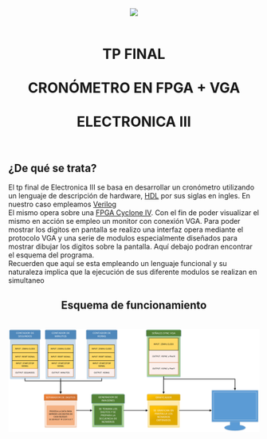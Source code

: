 <div align = "center">
  <img src = "https://www.itba.edu.ar/intranet/comunicacion/wp-content/uploads/sites/7/2016/12/ITBA_Logo-01.png">
  </br></br>
</div>
<h1>
    <div align="center">
      <b>TP FINAL</b>
    </div>
  </br>
   <div align="center">
      <b>CRONÓMETRO EN FPGA + VGA</b>
    </div>
  </br>
    <div align="center"><b>ELECTRONICA III</b></div>
  </br>
</h1>
<h2>¿De qué se trata?</h2>
El tp final de Electronica III se basa en desarrollar un cronómetro utilizando un lenguaje de descripción de hardware, 
<a href ="https://en.wikipedia.org/wiki/Hardware_description_language">HDL</a> por sus siglas en ingles. En nuestro caso empleamos 
<a href ="https://es.wikipedia.org/wiki/Verilog"> Verilog</a>
<br> 
El mismo opera sobre una <a href ="https://www.intel.com/content/www/us/en/products/programmable/fpga/cyclone-iv.html">FPGA Cyclone IV</a>.
Con el fin de poder visualizar el mismo en acción se empleo un monitor con conexión VGA.
Para poder mostrar los digitos en pantalla se realizo una interfaz opera mediante el protocolo VGA y una serie de modulos especialmente 
diseñados para mostrar dibujar los digitos sobre la pantalla.
Aquí debajo podran encontrar el esquema del programa.
<br>
Recuerden que aquí se esta empleando un lenguaje funcional y su naturaleza implica que la ejecución de sus diferente modulos 
se realizan en simultaneo
<div align = "center">
  <h2>Esquema de funcionamiento</h2>
  </br>
  <img src = "https://github.com/ITBA-E3-2018/tpf-team-6/blob/master/ESQUEMA%20DE%20FUNCIONAMIENTO/Drawing1.png?raw=true">
</div>
